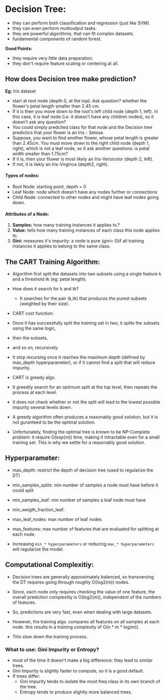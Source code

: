 # Decision Tree:

- they can perform both classification and regression (just like SVM).
- they can even perform multioutput tasks.
- they are powerful algorithms, that can fit complex datasets.
- fundamental components of random forest.

**Good Points:**
- they require very little data preparation.
- they don't require feature scaling or centering at all.


## How does Decision tree make prediction?

**Eg:** Iris dataset
- start at root node (depth 0, at the top): Ask question? whether the flower's petal length smaller than 2.45 cm.
- If it is then you move down to the root's left child node (depth 1, left). In this case, it is leaf node (i.e. it doesn't have any children nodes), so it doesn't ask any question?
- You could simply predcited class for that node and the Decision tree predictics that your flower is an Iris - Setosa.
- Suppose, you want to find another flower, whose petal length is greater than 2.45cm. You must move down to the right child node (depth 1, right), which is not a leaf node, so it ask another questions: is petal width smaller than 1.75cm?
- If it is, then your flower is most likely an Iris-Versicolor (depth 2, left). 
- If not, it is liekly an Iris-Virginca (depth2, right).

#### Types of nodes:
- Root Node: starting point, depth = 0
- Leaf Node: node which doesn't have any nodes further or connections
- Child Node: connected to other nodes and might have leaf nodes going down.

#### Attributes of a Node:
1. **Samples:** how many training instances it applies to.?
2. **Value:** tells how many training instances of each class this node applies to.
3. **Gini:** measures it's impurity: a node is pure (gini= 0)if all training instances it applies to belong to the same class.

## The CART Training Algorithm:
- Algorithm first split the datasets into two subsets using a single feature k and a threshold tk (eg: petal length).
- How does it search for k and tk?
  - It searches for the pair (k,tk) that produces the purest subsets (weighted by their size).
- CART cost function:
- Once it has successfully split the training set in two, it splits the subsets using the same logic,
- then the subsets,
- and so on, recursively.
- It stop recursing once it reaches the maximum depth (defined by max_depth hyperparameter), or if it cannot find a split that will reduce impurity.

- CART is greedy algo.
- It greedily search for an optimum split at the top level, then repeats the process at each level.
- It does not check whether or not the split will lead to the lowest possible impurity several levels down.
- A greedy algorithm often produces a reasonably good solution, but it is not guranteed to be the optimal solution.
- Unfortunately, finding the optimal tree is known to be NP-Complete problem: it require O(exp(m)) time, making it intractable even for a small training set. This is why we settle for a reasonably good solution.


## Hyperparameter:
- max_depth: restrict the depth of decision tree (used to regularize the DT)
- min_samples_splits: min number of samples a node must have before it could split
- min_samples_leaf: min number of samples a leaf node must have
- min_weigth_fraction_leaf:
- max_leaf_nodes: max number of leaf nodes
- max_features: max number of features that are evaluated for splitting at each node.

- Increasing `min_* hyperparameters` or reducing `max_* hyperparameters` will regularize the model.

## Computational Complexitiy:
- Decision trees are generally approximately balanced, so transversing the DT requires going through roughly O(log2(m)) nodes.
- Since, each node only requires checking the value of one feature, the overall prediction complexitiy is O(log2(m)), independent of the numbers of features.
- So, predictions are very fast, even when dealing with large datasets.

- However, the training algo. compares all features on all samples at each node. this results in a training complexity of O(n * m * log(m)).
- This slow down the training process.


### What to use: Gini Impurity or Entropy?
- most of the time it doesn't make a big difference: they lead to similar trees.
- Gini Impurity is slightly faster to compute, so it is a good default.
- If trees differ:
  - Gini impurity tends to isolate the most freq class in its own branch of the tree.
  - Entropy tends to produce slightly more balanced trees.


















